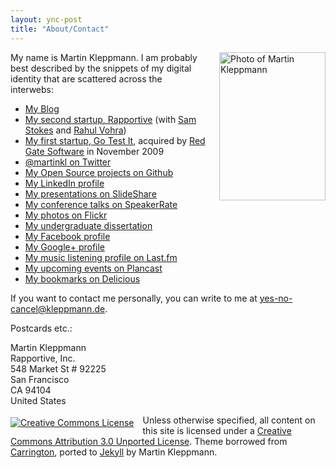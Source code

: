```yaml
---
layout: ync-post
title: "About/Contact"
---
```


<p><img src="/2007/07/martin_kleppmann.jpg" alt="Photo of Martin Kleppmann"
width="170" height="237" style="float: right; padding: 0 0 20px 20px;"/>
My name is Martin Kleppmann. I am probably best described by the snippets of my digital identity
that are scattered across the interwebs:</p>

<ul>
<li><a rel="me" href="http://martin.kleppmann.com/">My Blog</a></li>
<li><a rel="co-worker" href="http://rapportive.com/">My second startup, Rapportive</a>
    (with <a rel="co-worker" href="http://www.samstokes.co.uk/">Sam Stokes</a> and
    <a rel="co-worker" href="http://twitter.com/rahulvohra">Rahul Vohra</a>)</li>
<li><a rel="co-worker" href="http://go-test.it">My first startup, Go Test It</a>, acquired by
    <a rel="co-worker" href="http://www.red-gate.com">Red Gate Software</a> in November 2009</li>
<li><a rel="me" href="http://twitter.com/martinkl">@martinkl on Twitter</a></li>
<li><a rel="me" href="http://github.com/ept">My Open Source projects on Github</a></li>
<li><a rel="me" href="http://www.linkedin.com/in/martinkleppmann">My LinkedIn profile</a></li>
<li><a rel="me" href="http://www.slideshare.net/martinkleppmann">My presentations on SlideShare</a></li>
<li><a rel="me" href="http://www.speakerrate.com/speakers/2924-martin-kleppmann">My conference talks on SpeakerRate</a></li>
<li><a rel="me" href="http://flickr.com/photos/martinkleppmann/">My photos on Flickr</a></li>
<li><a rel="me" href="http://www.cl.cam.ac.uk/techreports/UCAM-CL-TR-683.html">My undergraduate dissertation</a></li>
<li><a rel="me" href="http://www.facebook.com/martinkl">My Facebook profile</a></li>
<li><a rel="me" href="https://plus.google.com/106672307997469524646/about">My Google+ profile</a></li>
<li><a rel="me" href="http://www.last.fm/user/mk428">My music listening profile on Last.fm</a></li>
<li><a rel="me" href="http://plancast.com/mk">My upcoming events on Plancast</a></li>
<li><a rel="me" href="http://delicious.com/martinkl">My bookmarks on Delicious</a></li>
</ul>

<p>If you want to contact me personally, you can write to me at
<a href="mailto:yes-no-cancel@kleppmann.de">yes-no-cancel@kleppmann.de</a>.</p>

Postcards etc.:

Martin Kleppmann  
Rapportive, Inc.  
548 Market St # 92225  
San Francisco  
CA 94104  
United States


<p><a rel="license" href="http://creativecommons.org/licenses/by/3.0/"
    style="float: left; padding: 0.3em 1em 0 0;"><img alt="Creative Commons License"
    src="http://i.creativecommons.org/l/by/3.0/88x31.png" /></a>
Unless otherwise specified, all content on this site is licensed under a
<a rel="license" href="http://creativecommons.org/licenses/by/3.0/">Creative Commons
    Attribution 3.0 Unported License</a>.
Theme borrowed from
<span id="theme-link"><a href="http://carringtontheme.com" title="Carrington theme for WordPress">Carrington</a></span>,
ported to <a href="https://github.com/mojombo/jekyll">Jekyll</a> by Martin Kleppmann.</p>


